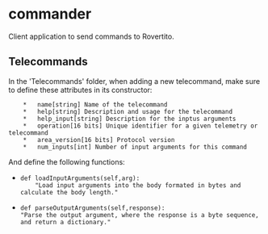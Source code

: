 # commander
Client application to send commands to Rovertito.

## Telecommands
In the 'Telecommands' folder, when adding a new telecommand, make sure to define these attributes in its constructor:

        *   name[string] Name of the telecommand
        *   help[string] Description and usage for the telecommand
        *   help_input[string] Description for the inptus arguments
        *   operation[16 bits] Unique identifier for a given telemetry or telecommand
        *   area_version[16 bits] Protocol version
        *   num_inputs[int] Number of input arguments for this command	

And define the following functions:

*   ```
    def loadInputArguments(self,arg):
        "Load input arguments into the body formated in bytes and calculate the body length." 
*   ```
    def parseOutputArguments(self,response):
    "Parse the output argument, where the response is a byte sequence, and return a dictionary."
    ```
